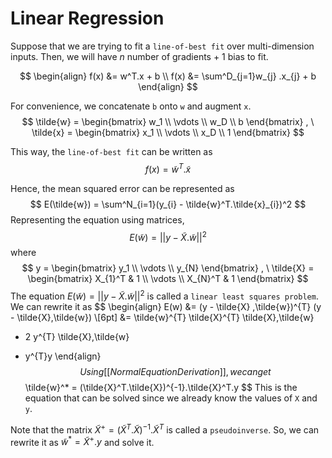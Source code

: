 # Linear Regression
Suppose that we are trying to fit a `line-of-best fit` over multi-dimension inputs.
Then, we will have $n$ number of gradients + 1 bias to fit.

$$
\begin{align}
f(x) &= w^T.x + b \\
f(x) &= \sum^D_{j=1}w_{j} .x_{j} + b
\end{align}
$$

For convenience, we concatenate `b` onto `w` and augment `x`.
$$
\tilde{w} =
\begin{bmatrix}
w_1 \\
\vdots \\
w_D \\
b
\end{bmatrix}
, \
\tilde{x} =
\begin{bmatrix}
x_1 \\
\vdots \\
x_D \\
1
\end{bmatrix}
$$

This way, the `line-of-best fit` can be written as 
$$
f(x) = \tilde{w}^T.\tilde{x}
$$

Hence, the mean squared error can be represented as 
$$
E(\tilde{w}) = \sum^N_{i=1}(y_{i} - \tilde{w}^T.\tilde{x}_{i})^2
$$
Representing the equation using matrices,
$$
E(\tilde{w}) = ||y - \tilde{X}.\tilde{w}||^2
$$
where
$$
y =
\begin{bmatrix}
y_1 \\
\vdots \\
y_{N} 
\end{bmatrix}
, \
\tilde{X} =
\begin{bmatrix}
X_{1}^T & 1 \\
\vdots \\
X_{N}^T & 1
\end{bmatrix}
$$
The equation $E(\tilde{w}) = ||y - \tilde{X}.\tilde{w}||^2$ is called a `linear least squares problem`.
We can rewrite it as
$$
\begin{align}
E(w) &= (y - \tilde{X} \,\tilde{w})^{T} (y - \tilde{X}\,\tilde{w}) \\[6pt]
&= \tilde{w}^{T} \tilde{X}^{T} \tilde{X}\,\tilde{w}
- 2 y^{T} \tilde{X}\,\tilde{w}
+ y^{T}y
\end{align}
$$
Using [[Normal Equation Derivation]], we can get
$$
\tilde{w}^* = (\tilde{X}^T.\tilde{X})^{-1}.\tilde{X}^T.y
$$
This is the equation that can be solved since we already know the values of `X` and `y`.

Note that the matrix $\tilde{X}^+ =  (\tilde{X}^T.\tilde{X})^{-1}.\tilde{X}^T$ is called a `pseudoinverse`.
So, we can rewrite it as $\tilde{w}^* = \tilde{X}^+.y$ and solve it.